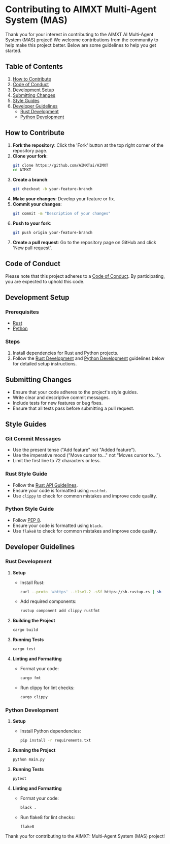 # Contributing to AIMXT Multi-Agent System (MAS)

Thank you for your interest in contributing to the AIMXT AI Multi-Agent System (MAS) project! We welcome contributions from the community to help make this project better. Below are some guidelines to help you get started.

## Table of Contents

1. [How to Contribute](#how-to-contribute)
2. [Code of Conduct](#code-of-conduct)
3. [Development Setup](#development-setup)
4. [Submitting Changes](#submitting-changes)
5. [Style Guides](#style-guides)
6. [Developer Guidelines](#developer-guidelines)
   - [Rust Development](#rust-development)
   - [Python Development](#python-development)

## How to Contribute

1. **Fork the repository**: Click the 'Fork' button at the top right corner of the repository page.
2. **Clone your fork**: 
   ```bash
   git clone https://github.com/AIMXTai/AIMXT
   cd AIMXT
   ```
3. **Create a branch**:
   ```bash
   git checkout -b your-feature-branch
   ```
4. **Make your changes**: Develop your feature or fix.
5. **Commit your changes**:
   ```bash
   git commit -m "Description of your changes"
   ```
6. **Push to your fork**:
   ```bash
   git push origin your-feature-branch
   ```
7. **Create a pull request**: Go to the repository page on GitHub and click 'New pull request'.

## Code of Conduct

Please note that this project adheres to a [Code of Conduct](CODE_OF_CONDUCT.md). By participating, you are expected to uphold this code.

## Development Setup

### Prerequisites

- [Rust](https://www.rust-lang.org/tools/install)
- [Python](https://www.python.org/downloads/)

### Steps

1. Install dependencies for Rust and Python projects.
2. Follow the [Rust Development](#rust-development) and [Python Development](#python-development) guidelines below for detailed setup instructions.

## Submitting Changes

- Ensure that your code adheres to the project's style guides.
- Write clear and descriptive commit messages.
- Include tests for new features or bug fixes.
- Ensure that all tests pass before submitting a pull request.

## Style Guides

### Git Commit Messages

- Use the present tense ("Add feature" not "Added feature").
- Use the imperative mood ("Move cursor to..." not "Moves cursor to...").
- Limit the first line to 72 characters or less.

### Rust Style Guide

- Follow the [Rust API Guidelines](https://rust-lang.github.io/api-guidelines/).
- Ensure your code is formatted using `rustfmt`.
- Use `clippy` to check for common mistakes and improve code quality.

### Python Style Guide

- Follow [PEP 8](https://pep8.org/).
- Ensure your code is formatted using `black`.
- Use `flake8` to check for common mistakes and improve code quality.

## Developer Guidelines

### Rust Development

1. **Setup**
    - Install Rust:
      ```bash
      curl --proto '=https' --tlsv1.2 -sSf https://sh.rustup.rs | sh
      ```
    - Add required components:
      ```bash
      rustup component add clippy rustfmt
      ```

2. **Building the Project**
   ```bash
   cargo build
   ```

3. **Running Tests**
   ```bash
   cargo test
   ```

4. **Linting and Formatting**
    - Format your code:
      ```bash
      cargo fmt
      ```
    - Run clippy for lint checks:
      ```bash
      cargo clippy
      ```

### Python Development

1. **Setup**
    - Install Python dependencies:
      ```bash
      pip install -r requirements.txt
      ```

2. **Running the Project**
   ```bash
   python main.py
   ```

3. **Running Tests**
   ```bash
   pytest
   ```

4. **Linting and Formatting**
    - Format your code:
      ```bash
      black .
      ```
    - Run flake8 for lint checks:
      ```bash
      flake8
      ```

Thank you for contributing to the AIMXT: Multi-Agent System (MAS) project!